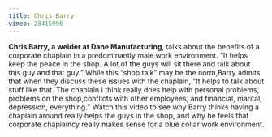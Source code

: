 ```yaml
---
title: Chris Barry
vimeo: 28415996
---
```

**Chris Barry, a welder at Dane Manufacturing**, talks about the benefits of a corporate chaplain in a predominantly male work environment. “It helps keep the peace in the shop. A lot of the guys will sit there and talk about this guy and that guy.” While this “shop talk” may be the norm,Barry admits that when they discuss these issues with the chaplain, “It helps to talk about stuff like that. The chaplain I think really does help with personal problems, problems on the shop,conflicts with other employees, and financial, marital, depression, everything.” Watch this video to see why Barry thinks having a chaplain around really helps the guys in the shop, and why he feels that corporate chaplaincy really makes sense for a blue collar work environment.
